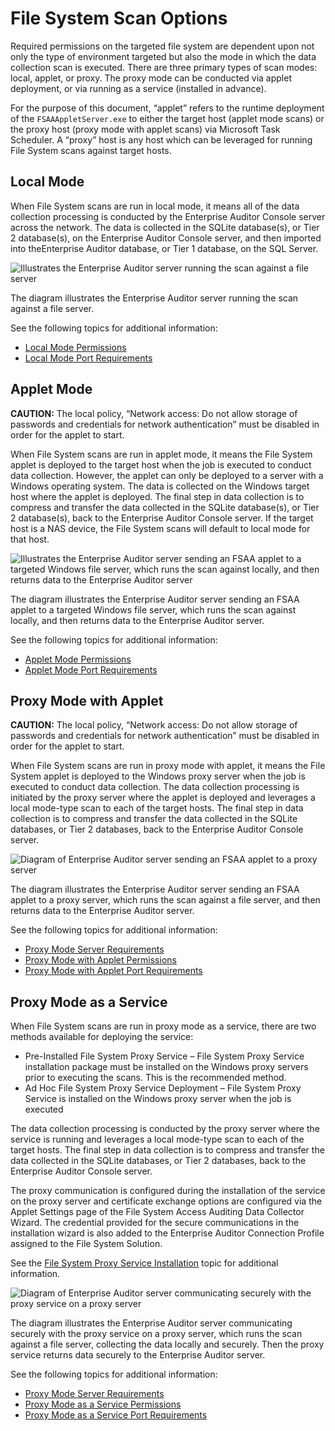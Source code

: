 # File System Scan Options

Required permissions on the targeted file system are dependent upon not only the type of environment
targeted but also the mode in which the data collection scan is executed. There are three primary
types of scan modes: local, applet, or proxy. The proxy mode can be conducted via applet deployment,
or via running as a service (installed in advance).

For the purpose of this document, “applet” refers to the runtime deployment of the
`FSAAAppletServer.exe` to either the target host (applet mode scans) or the proxy host (proxy mode
with applet scans) via Microsoft Task Scheduler. A “proxy” host is any host which can be leveraged
for running File System scans against target hosts.

## Local Mode

When File System scans are run in local mode, it means all of the data collection processing is
conducted by the Enterprise Auditor Console server across the network. The data is collected in the
SQLite database(s), or Tier 2 database(s), on the Enterprise Auditor Console server, and then
imported into theEnterprise Auditor database, or Tier 1 database, on the SQL Server.

![Illustrates the Enterprise Auditor server running the scan against a file server](/img/versioned_docs/accessanalyzer_11.6/accessanalyzer/requirements/solutions/filesystem/localmode.webp)

The diagram illustrates the Enterprise Auditor server running the scan against a file server.

See the following topics for additional information:

- [Local Mode Permissions](/docs/accessanalyzer/11.6/accessanalyzer/requirements/solutions/filesystem/localmodepermissions.md)
- [Local Mode Port Requirements](/docs/accessanalyzer/11.6/accessanalyzer/requirements/solutions/filesystem/localmodeports.md)

## Applet Mode

**CAUTION:** The local policy, “Network access: Do not allow storage of passwords and credentials
for network authentication” must be disabled in order for the applet to start.

When File System scans are run in applet mode, it means the File System applet is deployed to the
target host when the job is executed to conduct data collection. However, the applet can only be
deployed to a server with a Windows operating system. The data is collected on the Windows target
host where the applet is deployed. The final step in data collection is to compress and transfer the
data collected in the SQLite database(s), or Tier 2 database(s), back to the Enterprise Auditor
Console server. If the target host is a NAS device, the File System scans will default to local mode
for that host.

![Illustrates the Enterprise Auditor server sending an FSAA applet to a targeted Windows file server, which runs the scan against locally, and then returns data to the Enterprise Auditor server](/img/versioned_docs/accessanalyzer_11.6/accessanalyzer/requirements/solutions/filesystem/appletmode.webp)

The diagram illustrates the Enterprise Auditor server sending an FSAA applet to a targeted Windows
file server, which runs the scan against locally, and then returns data to the Enterprise Auditor
server.

See the following topics for additional information:

- [Applet Mode Permissions](/docs/accessanalyzer/11.6/accessanalyzer/requirements/solutions/filesystem/appletmodepermissions.md)
- [Applet Mode Port Requirements](/docs/accessanalyzer/11.6/accessanalyzer/requirements/solutions/filesystem/appletmodeports.md)

## Proxy Mode with Applet

**CAUTION:** The local policy, “Network access: Do not allow storage of passwords and credentials
for network authentication” must be disabled in order for the applet to start.

When File System scans are run in proxy mode with applet, it means the File System applet is
deployed to the Windows proxy server when the job is executed to conduct data collection. The data
collection processing is initiated by the proxy server where the applet is deployed and leverages a
local mode-type scan to each of the target hosts. The final step in data collection is to compress
and transfer the data collected in the SQLite databases, or Tier 2 databases, back to the Enterprise
Auditor Console server.

![Diagram of Enterprise Auditor server sending an FSAA applet to a proxy server](/img/versioned_docs/accessanalyzer_11.6/accessanalyzer/install/filesystemproxy/proxymodewithapplet.webp)

The diagram illustrates the Enterprise Auditor server sending an FSAA applet to a proxy server,
which runs the scan against a file server, and then returns data to the Enterprise Auditor server.

See the following topics for additional information:

- [Proxy Mode Server Requirements](/docs/accessanalyzer/11.6/accessanalyzer/requirements/solutions/filesystem/proxymodeserver.md)
- [Proxy Mode with Applet Permissions](/docs/accessanalyzer/11.6/accessanalyzer/requirements/solutions/filesystem/proxymodeappletpermissions.md)
- [Proxy Mode with Applet Port Requirements](/docs/accessanalyzer/11.6/accessanalyzer/requirements/solutions/filesystem/proxymodeappletports.md)

## Proxy Mode as a Service

When File System scans are run in proxy mode as a service, there are two methods available for
deploying the service:

- Pre-Installed File System Proxy Service – File System Proxy Service installation package must be
  installed on the Windows proxy servers prior to executing the scans. This is the recommended
  method.
- Ad Hoc File System Proxy Service Deployment – File System Proxy Service is installed on the
  Windows proxy server when the job is executed

The data collection processing is conducted by the proxy server where the service is running and
leverages a local mode-type scan to each of the target hosts. The final step in data collection is
to compress and transfer the data collected in the SQLite databases, or Tier 2 databases, back to
the Enterprise Auditor Console server.

The proxy communication is configured during the installation of the service on the proxy server and
certificate exchange options are configured via the Applet Settings page of the File System Access
Auditing Data Collector Wizard. The credential provided for the secure communications in the
installation wizard is also added to the Enterprise Auditor Connection Profile assigned to the File
System Solution.

See the
[File System Proxy Service Installation](/docs/accessanalyzer/11.6/accessanalyzer/install/filesystemproxy/wizard.md)
topic for additional information.

![Diagram of Enterprise Auditor server communicating securely with the proxy service on a proxy server](/img/versioned_docs/accessanalyzer_11.6/accessanalyzer/install/filesystemproxy/proxymodeasservicewithsecurerpc.webp)

The diagram illustrates the Enterprise Auditor server communicating securely with the proxy service
on a proxy server, which runs the scan against a file server, collecting the data locally and
securely. Then the proxy service returns data securely to the Enterprise Auditor server.

See the following topics for additional information:

- [Proxy Mode Server Requirements](/docs/accessanalyzer/11.6/accessanalyzer/requirements/solutions/filesystem/proxymodeserver.md)
- [Proxy Mode as a Service Permissions](/docs/accessanalyzer/11.6/accessanalyzer/requirements/solutions/filesystem/proxymodeservicepermissions.md)
- [Proxy Mode as a Service Port Requirements](/docs/accessanalyzer/11.6/accessanalyzer/requirements/solutions/filesystem/proxymodeserviceports.md)
